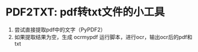 # PDF2TXT: pdf转txt文件的小工具

1. 尝试直接提取pdf中的文字（PyPDF2）
2. 如果提取结果为空，生成 ocrmypdf 运行脚本，进行ocr，输出ocr后的pdf和txt
